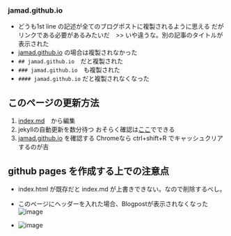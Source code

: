 ### jamad.github.io

<link rel="stylesheet" type="text/css" href="/assets/css/theme.css">

* どうも1st line の記述が全てのブログポストに複製されるように思える  だがリンクである必要があるみたいだ　>> いや違うな。別の記事のタイトルが表示された
* [jamad.github.io](https://jamad.github.io/) の場合は複製されなかった
* `## jamad.github.io`　だと複製された
* `### jamad.github.io`　も複製された
* `#### jamad.github.io` だと複製されなくなった


## このページの更新方法 
1. [index.md](https://github.com/jamad/jamad.github.io/edit/master/index.md)　から編集
2. jekyllの自動更新を数分待つ おそらく確認は[ここ](https://github.com/jamad/jamad.github.io/actions)でできる
3. [jamad.github.io](https://jamad.github.io/) を確認する Chromeなら ctrl+shift+R でキャッシュクリアするのが吉


## github pages を作成する上での注意点
* index.html が既存だと index.md が上書きできない。なので削除するべし。


* このページにヘッダーを入れた場合、Blogpostが表示されなくなった
![image](https://github.com/jamad/jamad.github.io/assets/949913/c4d90cbb-de74-4eb8-932b-76633230b5dd)

* ![image](https://github.com/jamad/jamad.github.io/assets/949913/173199b6-f8c8-49e8-ac17-faaf83bc5204)
 


